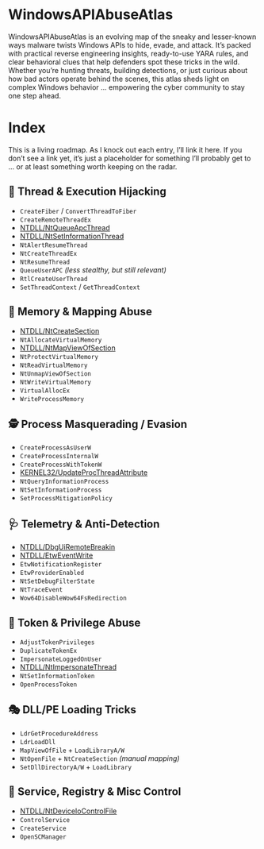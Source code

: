 # WindowsAPIAbuseAtlas
WindowsAPIAbuseAtlas is an evolving map of the sneaky and lesser-known ways malware twists Windows APIs to hide, evade, and attack. It’s packed with practical reverse engineering insights, ready-to-use YARA rules, and clear behavioral clues that help defenders spot these tricks in the wild. Whether you’re hunting threats, building detections, or just curious about how bad actors operate behind the scenes, this atlas sheds light on complex Windows behavior ... empowering the cyber community to stay one step ahead.

# Index
This is a living roadmap. As I knock out each entry, I’ll link it here. If you don’t see a link yet, it’s just a placeholder for something I’ll probably get to ... or at least something worth keeping on the radar.

## 🧠 Thread & Execution Hijacking

- `CreateFiber` / `ConvertThreadToFiber`
- `CreateRemoteThreadEx`
- [NTDLL/NtQueueApcThread](./NTDLL/NtQueueApcThread/)
- [NTDLL/NtSetInformationThread](./NTDLL/NtSetInformationThread/)
- `NtAlertResumeThread`
- `NtCreateThreadEx`
- `NtResumeThread`
- `QueueUserAPC` *(less stealthy, but still relevant)*
- `RtlCreateUserThread`
- `SetThreadContext` / `GetThreadContext`

## 🧬 Memory & Mapping Abuse

- [NTDLL/NtCreateSection](./NTDLL/NtCreateSection/)
- `NtAllocateVirtualMemory`
- [NTDLL/NtMapViewOfSection](./NTDLL/NtMapViewOfSection/)
- `NtProtectVirtualMemory`
- `NtReadVirtualMemory`
- `NtUnmapViewOfSection`
- `NtWriteVirtualMemory`
- `VirtualAllocEx`
- `WriteProcessMemory`

## 🕵️ Process Masquerading / Evasion

- `CreateProcessAsUserW`
- `CreateProcessInternalW`
- `CreateProcessWithTokenW`
- [KERNEL32/UpdateProcThreadAttribute](./KERNEL32/UpdateProcThreadAttribute/)
- `NtQueryInformationProcess`
- `NtSetInformationProcess`
- `SetProcessMitigationPolicy`

## 🩺 Telemetry & Anti-Detection

- [NTDLL/DbgUiRemoteBreakin](./NTDLL/DbgUiRemoteBreakin/)
- [NTDLL/EtwEventWrite](./NTDLL/EtwEventWrite/)
- `EtwNotificationRegister`
- `EtwProviderEnabled`
- `NtSetDebugFilterState`
- `NtTraceEvent`
- `Wow64DisableWow64FsRedirection`

## 🔐 Token & Privilege Abuse

- `AdjustTokenPrivileges`
- `DuplicateTokenEx`
- `ImpersonateLoggedOnUser`
- [NTDLL/NtImpersonateThread](./NTDLL/NtImpersonateThread/)
- `NtSetInformationToken`
- `OpenProcessToken`

## 🎭 DLL/PE Loading Tricks

- `LdrGetProcedureAddress`
- `LdrLoadDll`
- `MapViewOfFile` + `LoadLibraryA/W`
- `NtOpenFile` + `NtCreateSection` *(manual mapping)*
- `SetDllDirectoryA/W` + `LoadLibrary`

## 🧩 Service, Registry & Misc Control

- [NTDLL/NtDeviceIoControlFile](./NTDLL/NtDeviceIoControlFile/)
- `ControlService`
- `CreateService`
- `OpenSCManager`
